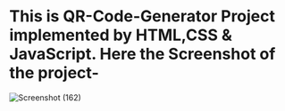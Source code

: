 # This is QR-Code-Generator Project implemented by HTML,CSS & JavaScript. Here the Screenshot of the project-

![Screenshot (162)](https://github.com/user-attachments/assets/75dd13e8-a3d4-4f87-bb0e-6aaa60230096)
